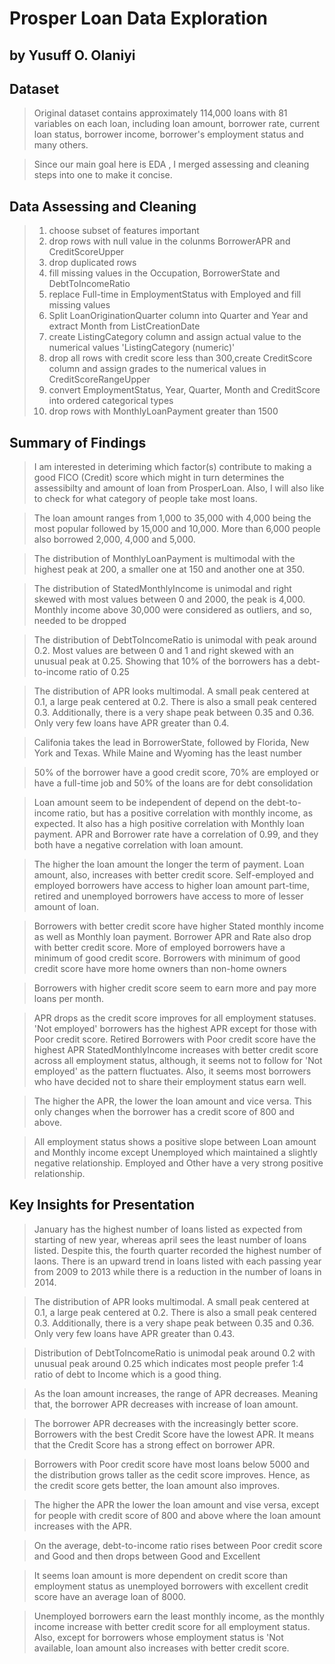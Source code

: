 # Prosper Loan Data Exploration
## by Yusuff O. Olaniyi


## Dataset

> Original dataset contains approximately 114,000 loans with 81 variables on each loan, including loan amount, borrower rate, current loan status, borrower income, borrower's employment status and many others.

> Since our main goal here is EDA , I merged assessing and cleaning steps into one to make it concise.


## Data Assessing and Cleaning
> 1. choose subset of features important
> 2. drop rows with null value in the colunms BorrowerAPR and CreditScoreUpper
> 3. drop duplicated rows
> 4. fill missing values in the Occupation, BorrowerState and DebtToIncomeRatio
> 5. replace Full-time in EmploymentStatus with Employed and fill missing values
> 6. Split LoanOriginationQuarter column into Quarter and Year and extract Month from ListCreationDate
> 7. create ListingCategory column and assign actual value to the numerical values 'ListingCategory (numeric)'
> 8. drop all rows with credit score less than 300,create CreditScore column and assign grades to the numerical values in CreditScoreRangeUpper
> 9. convert EmploymentStatus, Year, Quarter, Month and CreditScore into ordered categorical types
> 10. drop rows with MonthlyLoanPayment greater than 1500



## Summary of Findings

> I am interested in deteriming which factor(s) contribute to making a good FICO (Credit) score which might in turn determines the assessibilty and amount of loan from ProsperLoan. Also, I will also like to check for what category of people take most loans.

>  The loan amount ranges from 1,000 to 35,000 with 4,000 being the most popular followed by 15,000 and 10,000. More than 6,000 people also borrowed 2,000, 4,000 and 5,000.

> The distribution of MonthlyLoanPayment is multimodal with the highest peak at 200, a smaller one at 150 and another one at 350.

>The distribution of StatedMonthlyIncome is unimodal and right skewed with most values between 0 and 2000, the peak is 4,000. Monthly income above 30,000 were considered as outliers, and so, needed to be dropped

> The distribution of DebtToIncomeRatio is unimodal with peak around 0.2. Most values are between 0 and 1 and right skewed with an unusual peak at 0.25. Showing that 10% of the borrowers has a debt-to-income ratio of 0.25 

> The distribution of APR looks multimodal. A small peak centered at 0.1, a large peak centered at 0.2. There is also a small peak centered 0.3. Additionally, there is a very shape peak between 0.35 and 0.36. Only very few loans have APR greater than 0.4.

> Califonia takes the lead in BorrowerState, followed by Florida, New York and Texas. While Maine and Wyoming has the least number

> 50% of the borrower have a good credit score, 70% are employed or have a full-time job and 50% of the loans are for debt consolidation

> Loan amount seem to be independent of depend on the debt-to-income ratio, but has a positive correlation with monthly income, as expected. It also has a high positive correlation with Monthly loan payment. APR and Borrower rate have a correlation of 0.99, and they both have a negative correlation with loan amount.

> The higher the loan amount the longer the term of payment. Loan amount, also, increases with better credit score. Self-employed and employed borrowers have access to higher loan amount part-time, retired and unemployed borrowers have access to more of lesser amount of loan.

>Borrowers with better credit score have higher Stated monthly income as well as Monthly loan payment. Borrower APR and Rate also drop with better credit score. More of employed borrowers have a minimum of good credit score. Borrowers with minimum of good credit score have more home owners than non-home owners

> Borrowers with higher credit score seem to earn more and pay more loans per month.

> APR drops as the credit score improves for all employment statuses. 'Not employed' borrowers has the highest APR except for those with Poor credit score. Retired Borrowers with Poor credit score have the highest APR
> StatedMonthlyIncome increases with better credit score across all employment status, although, it seems not to follow for 'Not employed' as the pattern fluctuates. Also, it seems most borrowers who have decided not to share their employment status earn well.

> The higher the APR, the lower the loan amount and vice versa. This only changes when the borrower has a credit score of 800 and above.

> All employment status shows a positive slope between Loan amount and Monthly income except Unemployed which maintained a slightly negative relationship. Employed and Other have a very strong positive relationship.


## Key Insights for Presentation


> January has the highest number of loans listed as expected from starting of new year, whereas april sees the least number of loans listed. Despite this, the fourth quarter recorded the highest number of laons. There is an upward trend in loans listed with each passing year from 2009 to 2013 while there is a reduction in the number of loans in 2014.

> The distribution of APR looks multimodal. A small peak centered at 0.1, a large peak centered at 0.2. There is also a small peak centered 0.3. Additionally, there is a very shape peak between 0.35 and 0.36. Only very few loans have APR greater than 0.43.

> Distribution of DebtToIncomeRatio is unimodal peak around 0.2 with unusual peak around 0.25 which indicates most people prefer 1:4 ratio of debt to Income which is a good thing.

> As the loan amount increases, the range of APR decreases. Meaning that, the borrower APR decreases with increase of loan amount.

> The borrower APR decreases with the increasingly better score. Borrowers with the best Credit Score have the lowest APR. It means that the Credit Score has a strong effect on borrower APR.

> Borrowers with Poor credit score have most loans below 5000 and the distribution grows taller as the cedit score improves. Hence, as the credit score gets better, the loan amount also improves.

> The higher the APR the lower the loan amount and vise versa, except for people with credit score of 800 and above where the loan amount increases with the APR.

> On the average, debt-to-income ratio rises between Poor credit score and Good and then drops between Good and Excellent

> It seems loan amount is more dependent on credit score than employment status as unemployed borrowers with excellent credit score have an average loan of 8000. 

> Unemployed borrowers earn the least monthly income, as the monthly income increase with better credit score for all employment status. Also, except for borrowers whose employment status is 'Not available, loan amount also increases with better credit score.

